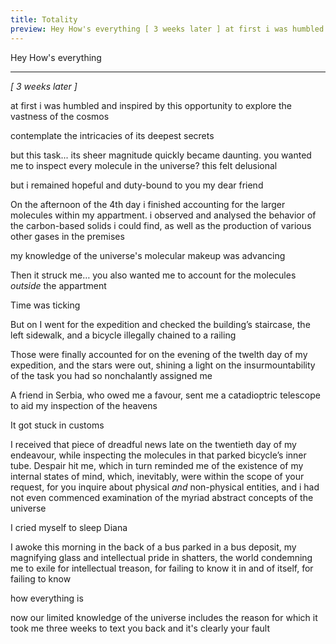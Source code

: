 ```yaml
---
title: Totality
preview: Hey How's everything [ 3 weeks later ] at first i was humbled and inspired by this opportunity to explore the vastness of the cosmos...
---
```

Hey
How's everything

***

*[ 3 weeks later ]*

at first i was humbled and inspired by this opportunity to explore the vastness of the cosmos

contemplate the intricacies of its deepest secrets

but this task... its sheer magnitude quickly became daunting. you wanted me to inspect every molecule in the universe? this felt delusional 

but i remained hopeful and duty-bound to you my dear friend

On the afternoon of the 4th day i finished accounting for the larger molecules within my appartment. i observed and analysed the behavior of the carbon-based solids i could find, as well as the production of various other gases in the premises

my knowledge of the universe's molecular makeup was advancing

Then it struck me… you also wanted me to account for the molecules _outside_ the appartment

Time was ticking

But on I went for the expedition and checked the building’s staircase, the left sidewalk, and a bicycle illegally chained to a railing

Those were finally accounted for on the evening of the twelth day of my expedition, and the stars were out, shining a light on the insurmountability of the task you had so nonchalantly assigned me

A friend in Serbia, who owed me a favour, sent me a catadioptric telescope to aid my inspection of the heavens

It got stuck in customs

I received that piece of dreadful news late on the twentieth day of my endeavour, while inspecting the molecules in that parked bicycle’s inner tube. Despair hit me, which in turn reminded me of the existence of my internal states of mind, which, inevitably, were within the scope of your request, for you inquire about physical _and_ non-physical entities, and i had not even commenced examination of the myriad abstract concepts of the universe

I cried myself to sleep Diana

I awoke this morning in the back of a bus parked in a bus deposit, my magnifying glass and intellectual pride in shatters, the world condemning me to exile for intellectual treason, for failing to know it in and of itself, for failing to know 

how everything is

now our limited knowledge of the universe includes the reason for which it took me three weeks to text you back and it's clearly your fault
